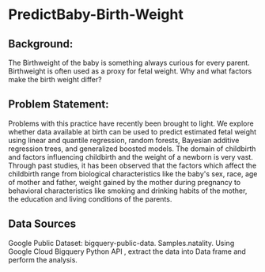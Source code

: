 # PredictBaby-Birth-Weight


## Background:

The Birthweight of the baby is something always curious for every
parent. Birthweight is often used as a proxy for fetal weight. Why
and what factors make the birth weight differ?

## Problem Statement:

Problems with this practice have recently been brought to light. We 
explore whether data available at birth can be used to predict 
estimated fetal weight using linear and quantile regression, random 
forests, Bayesian additive regression trees, and generalized boosted 
models.
The domain of childbirth and factors influencing childbirth and the
weight of a newborn is very vast. Through past studies, it has been 
observed that the factors which affect the childbirth range from 
biological characteristics like the baby's sex, race, age of mother 
and father, weight gained by the mother during pregnancy to 
behavioral characteristics like smoking and drinking habits of the 
mother, the education and living conditions of the parents.

## Data Sources
Google Public Dataset: bigquery-public-data. Samples.natality.
Using Google Cloud Bigquery Python API , extract the data into Data frame and perform the analysis.
